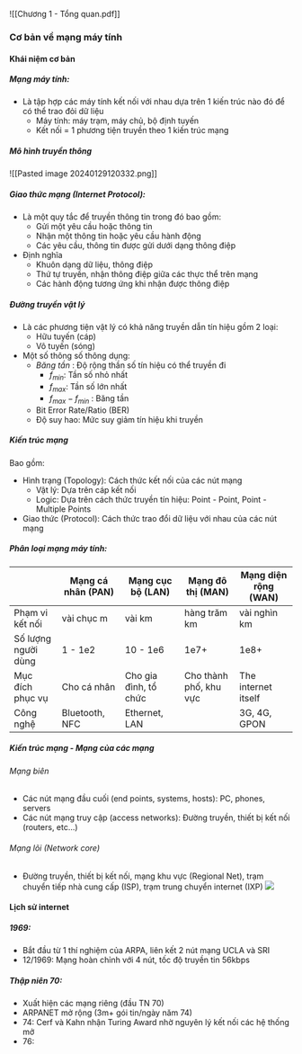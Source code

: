 ![[Chương 1 - Tổng quan.pdf]]
### Cơ bản về mạng máy tính
#### Khái niệm cơ bản

##### Mạng máy tính:
- Là tập hợp các máy tính kết nối với nhau dựa trên 1 kiến trúc nào đó để có thể trao đỏi dữ liệu
	- Máy tính: máy trạm, máy chủ, bộ định tuyến
	- Kết nối = 1 phương tiện truyền theo 1 kiến trúc mạng
##### Mô hình truyền thông
![[Pasted image 20240129120332.png]]
##### Giao thức mạng (Internet Protocol):
- Là một quy tắc để truyền thông tin trong đó bao gồm:
	- Gửi một yêu cầu hoặc thông tin
	- Nhận một thông tin hoặc yêu cầu hành động
	- Các yêu cầu, thông tin được gửi dưới dạng thông điệp
- Định nghĩa 
	- Khuôn dạng dữ liệu, thông điệp 
	- Thứ tự truyền, nhận thông điệp giữa các thực thể trên mạng  
	- Các hành động tương ứng khi nhận được thông điệp
##### Đường truyền vật lý
- Là các phương tiện vật lý có khả năng truyền dẫn tín hiệu gồm 2 loại:
	- Hữu tuyến (cáp)
	- Vô tuyến (sóng)
- Một số thông số thông dụng:
	- *Băng tần* : Độ rộng thần số tín hiệu có thể truyền đi
		- $f_{min}$: Tần số nhỏ nhất
		- $f_{max}$: Tần số lớn nhất
		- $f_{max} - f_{min}$ : Băng tần
	- Bit Error Rate/Ratio (BER)
	- Độ suy hao: Mức suy giảm tín hiệu khi truyền
##### Kiến trúc mạng
Bao gồm:
- Hình trạng (Topology): Cách thức kết nối của các nút mạng
	- Vật lý: Dựa trên cáp kết nối
	- Logic: Dựa trên cách thức truyền tín hiệu: Point - Point, Point - Multiple Points
- Giao thức (Protocol): Cách thức trao đổi dữ liệu với nhau của các nút mạng
##### Phân loại mạng máy tính:

|  | Mạng cá nhân (PAN) | Mạng cục bộ (LAN) | Mạng đô thị (MAN) | Mạng diện rộng (WAN) |
| ---- | ---- | ---- | ---- | ---- |
| Phạm vi kết nối | vài chục m | vài km | hàng trăm km | vài nghìn km |
| Số lượng người dùng | 1 - 1e2 | 10 - 1e6 | 1e7+ | 1e8+ |
| Mục đích phục vụ | Cho cá nhân | Cho gia đình, tổ chức | Cho thành phố, khu vực | The internet itself |
| Công nghệ | Bluetooth, NFC | Ethernet, LAN |  | 3G, 4G, GPON |

##### Kiến trúc mạng - Mạng của các mạng
###### Mạng biên
- Các nút mạng đầu cuối (end points, systems, hosts): PC, phones, servers
- Các nút mạng truy cập (access networks): Đường truyền, thiết bị kết nối (routers, etc...)
###### Mạng lõi (Network core)
- Đường truyền, thiết bị kết nối, mạng khu vực (Regional Net), trạm chuyển tiếp nhà cung cấp (ISP), trạm trung chuyển internet (IXP)
![](https://lh7-us.googleusercontent.com/OMlgZv0jolt4TbXBfE-OPCd1uK9b-rKJ1p1mS7gx0tcUy7aW50CNcJHR6fmhK2oVKHf-AY9_Wg8MVHngIbiZ9EGH9UjQQs0Pv0k-LUl8yK9Au9JRjRj4arrxgDOQmqF2Ny_4j_76a4EhCLYo6YESaQ)

#### Lịch sử internet
##### 1969:
- Bắt đầu từ 1 thí nghiệm của ARPA, liên kết 2 nút mạng UCLA và SRI
- 12/1969: Mạng hoàn chỉnh với 4 nút, tốc độ truyền tin 56kbps
##### Thập niên 70:
- Xuất hiện các mạng riêng (đầu TN 70)
- ARPANET mở rộng (3m+ gói tin/ngày năm 74)
- 74: Cerf và Kahn nhận Turing Award nhờ nguyên lý kết nối các hệ thống mở
- 76: 